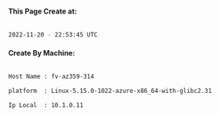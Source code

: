 
   
#### This Page Create at:

```bash

2022-11-20 - 22:53:45 UTC

```

#### Create By Machine:

```bash

Host Name : fv-az359-314

platform  : Linux-5.15.0-1022-azure-x86_64-with-glibc2.31

Ip Local  : 10.1.0.11

```

